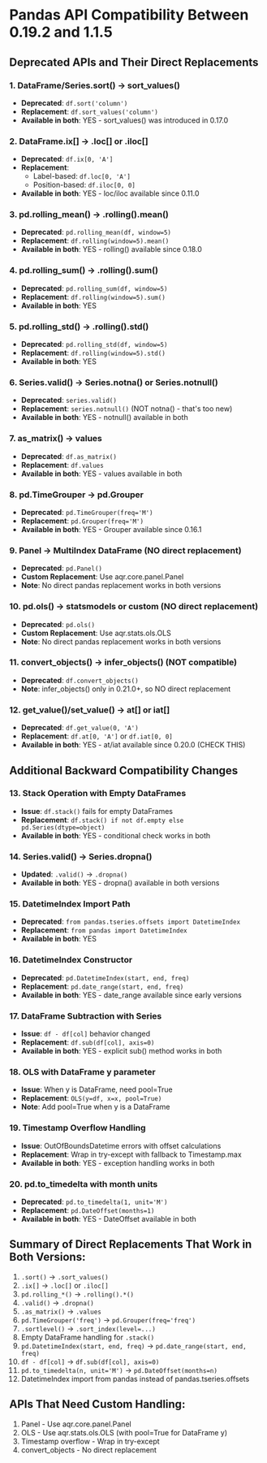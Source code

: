 # Pandas API Compatibility Between 0.19.2 and 1.1.5

## Deprecated APIs and Their Direct Replacements

### 1. DataFrame/Series.sort() → sort_values()
- **Deprecated**: `df.sort('column')` 
- **Replacement**: `df.sort_values('column')`
- **Available in both**: YES - sort_values() was introduced in 0.17.0

### 2. DataFrame.ix[] → .loc[] or .iloc[]
- **Deprecated**: `df.ix[0, 'A']`
- **Replacement**: 
  - Label-based: `df.loc[0, 'A']`
  - Position-based: `df.iloc[0, 0]`
- **Available in both**: YES - loc/iloc available since 0.11.0

### 3. pd.rolling_mean() → .rolling().mean()
- **Deprecated**: `pd.rolling_mean(df, window=5)`
- **Replacement**: `df.rolling(window=5).mean()`
- **Available in both**: YES - rolling() available since 0.18.0

### 4. pd.rolling_sum() → .rolling().sum()
- **Deprecated**: `pd.rolling_sum(df, window=5)`
- **Replacement**: `df.rolling(window=5).sum()`
- **Available in both**: YES

### 5. pd.rolling_std() → .rolling().std()
- **Deprecated**: `pd.rolling_std(df, window=5)`
- **Replacement**: `df.rolling(window=5).std()`
- **Available in both**: YES

### 6. Series.valid() → Series.notna() or Series.notnull()
- **Deprecated**: `series.valid()`
- **Replacement**: `series.notnull()` (NOT notna() - that's too new)
- **Available in both**: YES - notnull() available in both

### 7. as_matrix() → values
- **Deprecated**: `df.as_matrix()`
- **Replacement**: `df.values`
- **Available in both**: YES - values available in both

### 8. pd.TimeGrouper → pd.Grouper
- **Deprecated**: `pd.TimeGrouper(freq='M')`
- **Replacement**: `pd.Grouper(freq='M')`
- **Available in both**: YES - Grouper available since 0.16.1

### 9. Panel → MultiIndex DataFrame (NO direct replacement)
- **Deprecated**: `pd.Panel()`
- **Custom Replacement**: Use aqr.core.panel.Panel
- **Note**: No direct pandas replacement works in both versions

### 10. pd.ols() → statsmodels or custom (NO direct replacement)
- **Deprecated**: `pd.ols()`
- **Custom Replacement**: Use aqr.stats.ols.OLS
- **Note**: No direct pandas replacement works in both versions

### 11. convert_objects() → infer_objects() (NOT compatible)
- **Deprecated**: `df.convert_objects()`
- **Note**: infer_objects() only in 0.21.0+, so NO direct replacement

### 12. get_value()/set_value() → at[] or iat[]
- **Deprecated**: `df.get_value(0, 'A')`
- **Replacement**: `df.at[0, 'A']` or `df.iat[0, 0]`
- **Available in both**: YES - at/iat available since 0.20.0 (CHECK THIS)

## Additional Backward Compatibility Changes

### 13. Stack Operation with Empty DataFrames
- **Issue**: `df.stack()` fails for empty DataFrames
- **Replacement**: `df.stack() if not df.empty else pd.Series(dtype=object)`
- **Available in both**: YES - conditional check works in both

### 14. Series.valid() → Series.dropna()
- **Updated**: `.valid()` → `.dropna()`
- **Available in both**: YES - dropna() available in both versions

### 15. DatetimeIndex Import Path
- **Deprecated**: `from pandas.tseries.offsets import DatetimeIndex`
- **Replacement**: `from pandas import DatetimeIndex`
- **Available in both**: YES

### 16. DatetimeIndex Constructor
- **Deprecated**: `pd.DatetimeIndex(start, end, freq)`
- **Replacement**: `pd.date_range(start, end, freq)`
- **Available in both**: YES - date_range available since early versions

### 17. DataFrame Subtraction with Series
- **Issue**: `df - df[col]` behavior changed
- **Replacement**: `df.sub(df[col], axis=0)`
- **Available in both**: YES - explicit sub() method works in both

### 18. OLS with DataFrame y parameter
- **Issue**: When y is DataFrame, need pool=True
- **Replacement**: `OLS(y=df, x=x, pool=True)`
- **Note**: Add pool=True when y is a DataFrame

### 19. Timestamp Overflow Handling
- **Issue**: OutOfBoundsDatetime errors with offset calculations
- **Replacement**: Wrap in try-except with fallback to Timestamp.max
- **Available in both**: YES - exception handling works in both

### 20. pd.to_timedelta with month units
- **Deprecated**: `pd.to_timedelta(1, unit='M')`
- **Replacement**: `pd.DateOffset(months=1)`
- **Available in both**: YES - DateOffset available in both

## Summary of Direct Replacements That Work in Both Versions:

1. `.sort()` → `.sort_values()`
2. `.ix[]` → `.loc[]` or `.iloc[]`
3. `pd.rolling_*()` → `.rolling().*()` 
4. `.valid()` → `.dropna()`
5. `.as_matrix()` → `.values`
6. `pd.TimeGrouper('freq')` → `pd.Grouper(freq='freq')`
7. `.sortlevel()` → `.sort_index(level=...)`
8. Empty DataFrame handling for `.stack()`
9. `pd.DatetimeIndex(start, end, freq)` → `pd.date_range(start, end, freq)`
10. `df - df[col]` → `df.sub(df[col], axis=0)`
11. `pd.to_timedelta(n, unit='M')` → `pd.DateOffset(months=n)`
12. DatetimeIndex import from pandas instead of pandas.tseries.offsets

## APIs That Need Custom Handling:
1. Panel - Use aqr.core.panel.Panel
2. OLS - Use aqr.stats.ols.OLS (with pool=True for DataFrame y)
3. Timestamp overflow - Wrap in try-except
4. convert_objects - No direct replacement